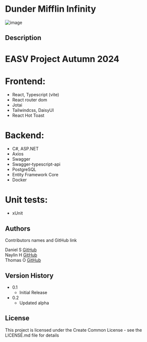 # Dunder Mifflin Infinity

![image](https://github.com/user-attachments/assets/68243827-cd85-4f96-92c4-fc3929896906)


## Description

# EASV Project Autumn 2024
# Frontend:
- React, Typescript (vite)
- React router dom
- Jotai
- Tailwindcss, DaisyUI
- React Hot Toast

# Backend:
- C#, ASP.NET
- Axios
- Swagger
- Swagger-typescript-api
- PostgreSQL
- Entity Framework Core
- Docker

# Unit tests:
- xUnit

## Authors

Contributors names and GitHub link

Daniel S [GitHub](https://github.com/Daniel12345rs01)<br /> 
Naylin H [GitHub](https://github.com/NaylinHla)<br />
Thomas O [GitHub](https://github.com/Yatokuri/)<br />

## Version History
* 0.1
    * Initial Release
* 0.2
    * Updated alpha 


## License

This project is licensed under the Create Common License - see the LICENSE.md file for details